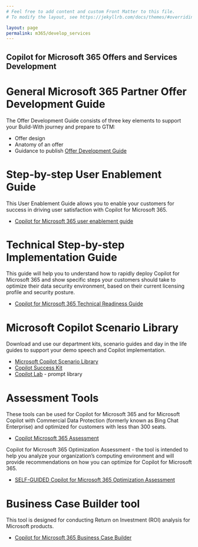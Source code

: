```yaml
---
# Feel free to add content and custom Front Matter to this file.
# To modify the layout, see https://jekyllrb.com/docs/themes/#overriding-theme-defaults

layout: page
permalink: m365/develop_services
---
```


## Copilot for Microsoft 365 Offers and Services Development

# General Microsoft 365 Partner Offer Development Guide
The Offer Development Guide consists of three key elements to support your Build-With journey and prepare to GTM:
  - Offer design 
  - Anatomy of an offer  
  - Guidance to publish 
[Offer Development Guide](https://aka.ms/M365CopilotOfferDevGuide)

# Step-by-step User Enablement Guide
This User Enablement Guide allows you to enable your customers for success in driving user satisfaction with Copilot for Microsoft 365.
- [Copilot for Microsoft 365 user enablement guide](https://aka.ms/Copilot/UserEnablementGuide) 

# Technical Step-by-step Implementation Guide
This guide will help you to understand how to rapidly deploy Copilot for Microsoft 365 and show specific steps your customers should take to optimize their data security environment, based on their current licensing profile and security posture.
- [Copilot for Microsoft 365 Technical Readiness Guide](https://aka.ms/Copilot/TechnicalReadinessGuide) 

# Microsoft Copilot Scenario Library
Download and use our department kits, scenario guides and day in the life guides to support your demo speech and Copilot implementation.  
- [Microsoft Copilot Scenario Library](https://adoption.microsoft.com/en-us/copilot-scenario-library/) 
- [Copilot Success Kit](https://adoption.microsoft.com/en-us/copilot/success-kit/)
- [Copilot Lab](https://copilot.cloud.microsoft/en-US/prompts) - prompt library 

# Assessment Tools
These tools can be used for Copilot for Microsoft 365 and for Microsoft Copilot with Commercial Data Protection (formerly known as Bing Chat Enterprise) and optimized for customers with less than 300 seats.
- [Copilot Microsoft 365 Assessment](https://aka.ms/CopilotM365Assessment)

Copilot for Microsoft 365 Optimization Assessment - the tool is intended to help you analyze your organization’s computing environment and will provide recommendations on how you can optimize for Copilot for Microsoft 365.
- [SELF-GUIDED Copilot for Microsoft 365 Optimization Assessment](https://www.microsoft.com/en-us/solutionassessments/safeedbackform)

# Business Case Builder tool
This tool is designed for conducting Return on Investment (ROI) analysis for Microsoft products.
- [Copilot for Microsoft 365 Business Case Builder](https://bcb.transform.microsoft.com/home)